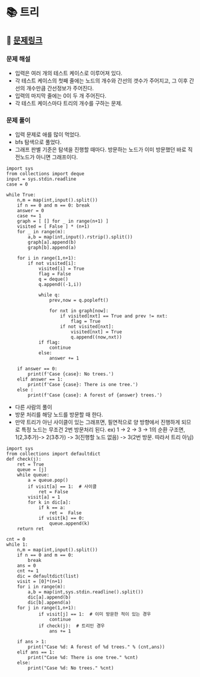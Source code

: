 
# 📚 트리

## 📌 [문제링크](https://www.acmicpc.net/problem/4803)

### 문제 해설

- 입력은 여러 개의 테스트 케이스로 이루어져 있다.
- 각 테스트 케이스의 첫째 줄에는 노드의 개수와 간선의 갯수가 주어지고, 그 이후 간선의 개수만큼 간선정보가 주어진다.
- 입력의 마지막 줄에는 0이 두 개 주어진다.
- 각 테스트 케이스마다 트리의 개수를 구하는 문제.

### 문제 풀이

- 입력 문제로 애를 많이 먹었다.
- bfs 탐색으로 풀었다.
- 그래프 판별 기준은 탐색을 진행할 때마다. 방문하는 노드가 이미 방문했던 바로 직전노드가 아니면 그래프이다.

```
import sys
from collections import deque
input = sys.stdin.readline
case = 0

while True:
    n,m = map(int,input().split())
    if n == 0 and m == 0: break
    answer = 0
    case += 1
    graph = [ [] for _ in range(n+1) ]
    visited = [ False ] * (n+1)
    for _ in range(m):
        a,b = map(int,input().rstrip().split())
        graph[a].append(b)
        graph[b].append(a)
    
    for i in range(1,n+1):
        if not visited[i]:
            visited[i] = True
            flag = False
            q = deque()
            q.append((-1,i))
            
            while q:
                prev,now = q.popleft()
                
                for nxt in graph[now]:
                    if visited[nxt] == True and prev != nxt:
                        flag = True
                    if not visited[nxt]:
                        visited[nxt] = True
                        q.append((now,nxt))
            if flag:
                continue
            else:
                answer += 1

    if answer == 0:
        print(f'Case {case}: No trees.')
    elif answer == 1:
        print(f'Case {case}: There is one tree.')
    else :
        print(f'Case {case}: A forest of {answer} trees.')
```

- 다른 사람의 풀이
- 방문 처리를 해당 노드를 방문할 때 한다.
- 만약 트리가 아닌 사이클이 있는 그래프면, 필연적으로 양 방향에서 진행하게 되므로 특정 노드는 무조건 2번 방문처리 된다.
ex) 1 -> 2 -> 3 -> 1의 순환 구조면, 1(2,3추가)-> 2(3추가) -> 3(진행할 노드 없음) -> 3(2번 방문. 따라서 트리 아님) 

```
import sys
from collections import defaultdict
def check(j):
	ret = True
	queue = [j]
	while queue:
		a = queue.pop()
		if visit[a] == 1:  # 사이클
			ret = False
		visit[a] = 1
		for k in dic[a]:
			if k == a:  
				ret =  False
			if visit[k] == 0:
				queue.append(k)
	return ret
    
cnt = 0
while 1:
	n,m = map(int,input().split())
	if n == 0 and m == 0:
		break
	ans = 0
	cnt += 1
	dic = defaultdict(list)
	visit = [0]*(n+1)
	for i in range(m):
		a,b = map(int,sys.stdin.readline().split())
		dic[a].append(b)
		dic[b].append(a)
	for j in range(1,n+1):
			if visit[j] == 1:  # 이미 방문한 적이 있는 경우
				continue
			if check(j):  # 트리인 경우
				ans += 1
	
	if ans > 1:
		print("Case %d: A forest of %d trees." % (cnt,ans))
	elif ans == 1:
		print("Case %d: There is one tree." %cnt)
	else:
		print("Case %d: No trees." %cnt)
```
